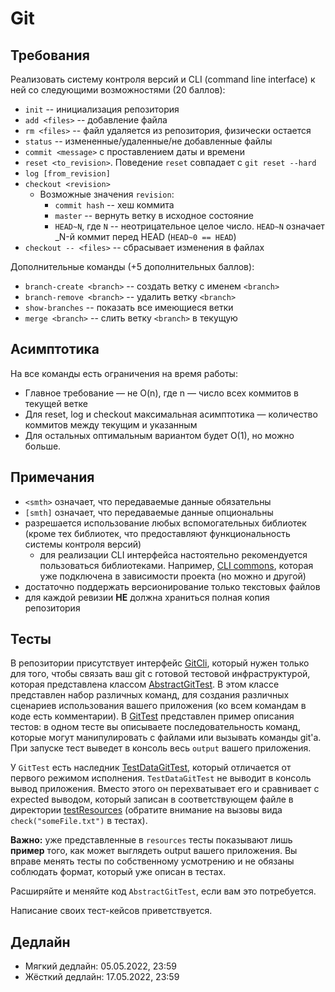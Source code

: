 # Git

## Требования

Реализовать систему контроля версий и CLI (command line interface) к ней со следующими возможностями (20 баллов):

* `init` -- инициализация репозитория
* `add <files>` -- добавление файла
* `rm <files>` -- файл удаляется из репозитория, физически остается
* `status` -- измененные/удаленные/не добавленные файлы
* `commit <message>` с проставлением даты и времени
* `reset <to_revision>`. Поведение `reset` совпадает с `git reset --hard`
* `log [from_revision]`
* `checkout <revision>`
    * Возможные значения `revision`:
        * `commit hash` -- хеш коммита
        * `master` -- вернуть ветку в исходное состояние
        * `HEAD~N`, где `N` -- неотрицательное целое число. `HEAD~N` означает _N-й коммит перед HEAD (`HEAD~0 == HEAD`)
* `checkout -- <files>` -- сбрасывает изменения в файлах

Дополнительные команды (+5 дополнительных баллов):

* `branch-create <branch>` -- создать ветку с именем `<branch>`
* `branch-remove <branch>` -- удалить ветку `<branch>`
* `show-branches` -- показать все имеющиеся ветки
* `merge <branch>` -- слить ветку `<branch>` в текущую

## Асимптотика

На все команды есть ограничения на время работы:
* Главное требование — не O(n), где n — число всех коммитов в текущей ветке
* Для reset, log и checkout максимальная асимптотика — количество коммитов между текущим и указанным
* Для остальных оптимальным вариантом будет O(1), но можно больше.

## Примечания

* `<smth>` означает, что передаваемые данные обязательны
* `[smth]` означает, что передаваемые данные опциональны
* разрешается использование любых вспомогательных библиотек (кроме тех библиотек, что предоставляют функциональность системы контроля версий)
    * для реализации CLI интерфейса настоятельно рекомендуется пользоваться библиотеками. Например, [CLI commons](http://commons.apache.org/proper/commons-cli/), которая уже подключена в зависимости проекта (но можно и другой)
* достаточно поддержать версионирование только текстовых файлов
* для каждой ревизии __НЕ__ должна храниться полная копия репозитория

## Тесты

В репозитории присутствует интерфейс [GitCli](src/main/ru/itmo/mit/git/GitCli), который нужен только для того, чтобы связать ваш git с готовой тестовой инфраструктурой, которая представлена классом [AbstractGitTest](src/test/ru/itmo/mit/git/AbstractGitTest). В этом классе представлен набор различных команд, для создания различных сценариев использования вашего приложения (ко всем командам в коде есть комментарии). В [GitTest](src/test/ru/itmo/mit/git/GitTest) представлен пример описания тестов: в одном тесте вы описываете последовательность команд, которые могут манипулировать с файлами или вызывать команды git'а. При запуске тест выведет в консоль весь `output` вашего приложения.

У `GitTest` есть наследник [TestDataGitTest](src/test/ru/itmo/mit/git/TestDataGitTest), который отличается от первого режимом исполнения. `TestDataGitTest` не выводит в консоль вывод приложения. Вместо этого он перехватывает его и сравнивает с expected выводом, который записан в соответствующем файле в директории [testResources](src/testResources) (обратите внимание на вызовы вида `check("someFile.txt")` в тестах).

**Важно:** уже представленные в `resources` тесты показывают лишь **пример** того, как может выглядеть output вашего приложения. Вы вправе менять тесты по собственному усмотрению и не обязаны соблюдать формат, который уже описан в тестах.

Расширяйте и меняйте код `AbstractGitTest`, если вам это потребуется.

Написание своих тест-кейсов приветствуется.

## Дедлайн

- Мягкий дедлайн: 05.05.2022, 23:59
- Жёсткий дедлайн: 17.05.2022, 23:59
